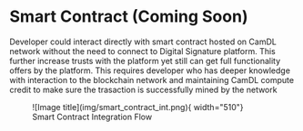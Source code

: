 # Smart Contract (Coming Soon)
Developer could interact directly with smart contract hosted on CamDL network without the need to connect to Digital Signature platform. This further increase trusts with the platform yet still can get full functionality offers by the platform. This requires developer who has deeper knowledge with interaction to the blockchain network and maintaining CamDL compute credit to make sure the trasaction is successfully mined by the network

<figure markdown>
  ![Image title](img/smart_contract_int.png){ width="510"}
  <figcaption>Smart Contract Integration Flow</figcaption>
</figure>